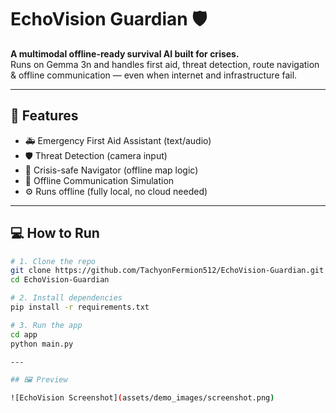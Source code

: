 # EchoVision Guardian 🛡️

**A multimodal offline-ready survival AI built for crises.**  
Runs on Gemma 3n and handles first aid, threat detection, route navigation & offline communication — even when internet and infrastructure fail.

---

## 🚀 Features

- 🚑 Emergency First Aid Assistant (text/audio)
- 🛡️ Threat Detection (camera input)
- 🧭 Crisis-safe Navigator (offline map logic)
- 📡 Offline Communication Simulation
- ⚙️ Runs offline (fully local, no cloud needed)

---

## 💻 How to Run

```bash
# 1. Clone the repo
git clone https://github.com/TachyonFermion512/EchoVision-Guardian.git
cd EchoVision-Guardian

# 2. Install dependencies
pip install -r requirements.txt

# 3. Run the app
cd app
python main.py

---

## 🖼️ Preview

![EchoVision Screenshot](assets/demo_images/screenshot.png)
